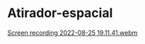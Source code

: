 # Atirador-espacial 


[Screen recording 2022-08-25 19.11.41.webm](https://user-images.githubusercontent.com/109696840/186777995-2b82c742-5960-444b-81c9-0423cd513c4d.webm)
